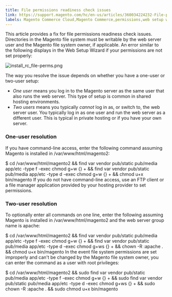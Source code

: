 ```yaml
---
title: File permissions readiness check issues
link: https://support.magento.com/hc/en-us/articles/360034224232-File-permissions-readiness-check-issues
labels: Magento Commerce Cloud,Magento Commerce,permissions,web setup wizard,readiness,check,File,how to
---
```


This article provides a fix for file permissions readiness check issues. Directories in the Magento file system must be writable by the web server user and the Magento file system owner, if applicable. An error similar to the following displays in the Web Setup Wizard if your permissions are not set properly:

 ![install_rc_file-perms.png](https://support.magento.com/hc/article_attachments/360039636431/install_rc_file-perms.png)

 The way you resolve the issue depends on whether you have a one-user or two-user setup:

 
 *  *One user* means you log in to the Magento server as the same user that also runs the web server. This type of setup is common in shared hosting environments.
 *  *Two users* means you typically *cannot* log in as, or switch to, the web server user. You typically log in as one user and run the web server as a different user. This is typical in private hosting or if you have your own server.
 
 ### One-user resolution

 If you have command-line access, enter the following command assuming Magento is installed in /var/www/html/magento2:

 $ cd /var/www/html/magento2 && find var vendor pub/static pub/media app/etc -type f -exec chmod g+w {} + && find var vendor pub/static pub/media app/etc -type d -exec chmod g+w {} + && chmod u+x bin/magento If you do not have command-line access, use an FTP client or a file manager application provided by your hosting provider to set permissions.

 ### Two-user resolution

 To optionally enter all commands on one line, enter the following assuming Magento is installed in /var/www/html/magento2 and the web server group name is apache:

 $ cd /var/www/html/magento2 && find var vendor pub/static pub/media app/etc -type f -exec chmod g+w {} + && find var vendor pub/static pub/media app/etc -type d -exec chmod g+ws {} + && chown -R :apache . && chmod u+x bin/magento In the event file system permissions are set improperly and can't be changed by the Magento file system owner, you can enter the command as a user with root privileges:

 $ cd /var/www/html/magento2 && sudo find var vendor pub/static pub/media app/etc -type f -exec chmod g+w {} + && sudo find var vendor pub/static pub/media app/etc -type d -exec chmod g+ws {} + && sudo chown -R :apache . && sudo chmod u+x bin/magento